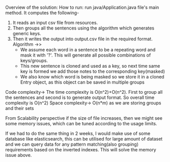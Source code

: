 Overview of the solution:
How to run:
run java/Application.java file's main method. It computes the following-
1. It reads an input csv file from resources.
2. Then groups all the sentences using the algorithm which generates generic keys.
4. Then it writes the output into output.csv file in the required format.
Algorithm ->> 
     * We assume each word in a sentence to be a repeating word and mask it with '?'. This will generate all possible combinations of keys/groups.
     * This new sentence is cloned and used as a key, so next time same key is formed we add those notes to the corresponding key(masked)
     * We also know which word is being masked so we store it in a cloned Entry object, as this object can be saved in multiple groups

Code complexity->
The time complexity is O(n^2)+O(n^2). First to group all the sentences and second is to generate output format.
So overall time complexity is O(n^2)
Space complexity-> O(n*m) as we are storing groups and their sets

From Scalability perspective if the size of file increases, 
then we might see some memory issues, which can be tuned according to the usage limits.

If we had to do the same thing in 2 weeks, I would make use of some database like elasticsearch, 
this can be utilised for large amount of dataset and we can query data for any pattern matching(also grouping) requirements based on the inverted indexes.
This will solve the memory issue above.



